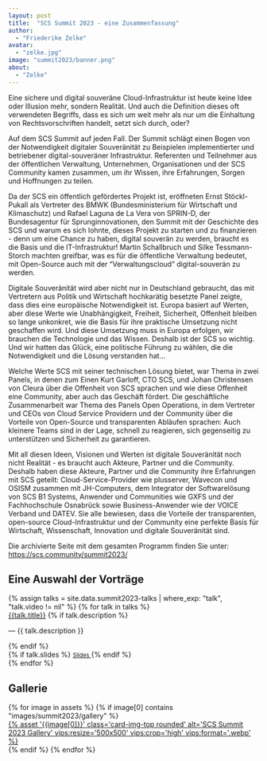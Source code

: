 ```yaml
---
layout: post
title:  "SCS Summit 2023 - eine Zusammenfassung"
author:
  - "Friederike Zelke"
avatar:
  - "zelke.jpg"
image: "summit2023/banner.png"
about:
  - "Zelke"
---
```


Eine sichere und digital souveräne Cloud-Infrastruktur ist heute keine Idee oder Illusion mehr, sondern Realität. Und auch die Definition dieses oft verwendeten Begriffs, dass es sich um weit mehr als nur um die Einhaltung von Rechtsvorschriften handelt, setzt sich durch, oder?

Auf dem SCS Summit auf jeden Fall. Der Summit schlägt einen Bogen von der Notwendigkeit digitaler Souveränität zu Beispielen implementierter und betriebener digital-souveräner Infrastruktur. Referenten und Teilnehmer aus der öffentlichen Verwaltung, Unternehmen, Organisationen und der SCS Community kamen zusammen, um ihr Wissen, ihre Erfahrungen, Sorgen und Hoffnungen zu teilen.

Da der SCS ein öffentlich gefördertes Projekt ist, eröffneten Ernst Stöckl-Pukall als Vertreter des BMWK (Bundesministerium für Wirtschaft und Klimaschutz) und Rafael Laguna de La Vera von SPRIN-D, der Bundesagentur für Sprunginnovationen, den Summit mit der Geschichte des SCS und warum es sich lohnte, dieses Projekt zu starten und zu finanzieren - denn um eine Chance zu haben, digital souverän zu werden, braucht es die Basis und die IT-Infrastruktur! Martin Schallbruch und Silke Tessmann-Storch machten greifbar, was es für die öffentliche Verwaltung bedeutet, mit Open-Source auch mit der “Verwaltungscloud” digital-souverän zu werden.

Digitale Souveränität wird aber nicht nur in Deutschland gebraucht, das mit Vertretern aus Politik und Wirtschaft hochkarätig besetzte Panel zeigte, dass dies eine europäische Notwendigkeit ist. Europa basiert auf Werten, aber diese Werte wie Unabhängigkeit, Freiheit, Sicherheit, Offenheit bleiben so lange unkonkret, wie die Basis für ihre praktische Umsetzung nicht geschaffen wird. Und diese Umsetzung muss in Europa erfolgen, wir brauchen die Technologie und das Wissen. Deshalb ist der SCS so wichtig. Und wir hatten das Glück, eine politische Führung zu wählen, die die Notwendigkeit und die Lösung verstanden hat…

Welche Werte SCS mit seiner technischen Lösung bietet, war Thema in zwei Panels, in denen zum Einen Kurt Garloff, CTO SCS, und Johan Christensen von Cleura über die Offenheit von SCS sprachen und wie diese Offenheit eine Community, aber auch das Geschäft fördert. Die geschäftliche Zusammenarbeit war Thema des Panels Open Operations, in dem Vertreter und CEOs von Cloud Service Providern und der Community über die Vorteile von Open-Source und transparenten Abläufen sprachen: Auch kleinere Teams sind in der Lage, schnell zu reagieren, sich gegenseitig zu unterstützen und Sicherheit zu garantieren.

Mit all diesen Ideen, Visionen und Werten ist digitale Souveränität noch nicht Realität - es braucht auch Akteure, Partner und die Community. Deshalb haben diese Akteure, Partner und die Community ihre Erfahrungen mit SCS geteilt: Cloud-Service-Provider wie plusserver, Wavecon und OSISM zusammen mit JH-Computers, dem Integrator der Softwarelösung von SCS B1 Systems, Anwender und Communities wie GXFS und der Fachhochschule Osnabrück sowie Business-Anwender wie der VOICE Verband und DATEV. Sie alle bewiesen, dass die Vorteile der transparenten, open-source Cloud-Infrastruktur und der Community eine perfekte Basis für Wirtschaft, Wissenschaft, Innovation und digitale Souveränität sind.

Die archivierte Seite mit dem gesamten Programm finden Sie unter: <https://scs.community/summit2023/> 

## Eine Auswahl der Vorträge

<div class="row">
	<div class="col-lg-12">
		<div class="list-group mb-4">
    {% assign talks = site.data.summit2023-talks | where_exp: "talk", "talk.video != nil" %}
		{% for talk in talks %}
		<div class="list-group-item list-group-item-action align-items-start">
			<div class="d-flex w-100 justify-content-between">
				<div class="d-flex w-75 flex-column justify-content-start position-relative">
					<a href="{{talk.video}}" target="_blank" class="mb-1 text-decoration-none text-body stretched-link">{{talk.title}}</a>
					{% if talk.description %}<p class="mb-1 small fw-light">— {{ talk.description }}</p>{% endif %}
				</div>
				<div class="d-flex w-25 flex-column justify-content-start text-end position-relative">
					{% if talk.slides %}
						<a class="mt-1 text-decoration-none text-secondary stretched-link" href="{{talk.slides}}" target="_blank">
							<i class="fa fa-download my-auto"></i> <small>Slides</small>
						</a>
					{% endif %}
				</div>
			</div>
		</div>
		{% endfor %}
		</div>
	</div>
</div>

## Gallerie

<div class="row row-cols-1 row-cols-md-2 row-cols-lg-4 g-4">
  {% for image in assets %}
    {% if image[0] contains "images/summit2023/gallery" %}
      <div>
        <a href="{% asset '{{image[0]}}' @path %}">
          {% asset '{{image[0]}}' class='card-img-top rounded' alt='SCS Summit 2023 Gallery' vips:resize='500x500' vips:crop='high' vips:format='.webp' %}
        </a>
      </div>
    {% endif %}
  {% endfor %}
</div>
